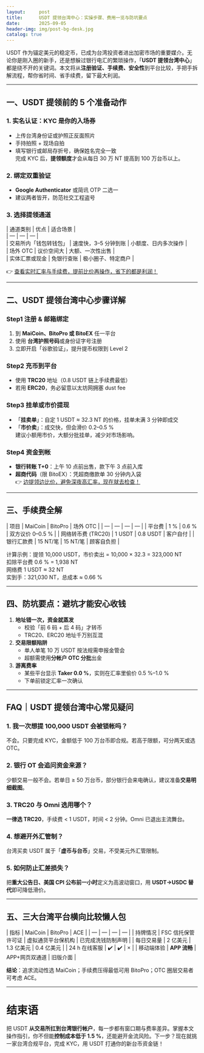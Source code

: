 ```yaml
---
layout:     post
title:      USDT 提领台湾中心：实操步骤、费用一览与防坑要点
date:       2025-09-05
header-img: img/post-bg-desk.jpg
catalog: true
---
```


USDT 作为锚定美元的稳定币，已成为台湾投资者进出加密市场的重要媒介。无论你是刚入圈的新手，还是想躲过银行电汇的繁琐操作，「**USDT 提领台湾中心**」都是绕不开的关键词。本文将从**注册验证、手续费、安全性**到平台比较，手把手拆解流程，帮你省时间、省手续费，留下最大利润。

---

## 一、USDT 提领前的 5 个准备动作

### 1. 实名认证：KYC 是你的入场券
- 上传台湾身份证或护照正反面照片  
- 手持拍照 + 现场自拍  
- 填写银行或邮局存折号，确保姓名完全一致  
完成 KYC 后，**提领额度**才会从每日 30 万 NT 提高到 100 万台币以上。

### 2. 绑定双重验证
- **Google Authenticator** 或简讯 OTP 二选一  
- 建议两者皆开，防范社交工程盗号

### 3. 选择提领通道  
| 通道类别 | 优点 | 适合场景 |  
| — | — | — |  
| 交易所内「钱包转钱包」 | 速度快，3–5 分钟到账 | 小额度、日内多次操作 |  
| 场外 OTC | 议价空间大 | 大额、一次性出售 |  
| 实体汇票或现金 | 免银行查账 | 极小圈子、特定商户 |

👉 [查看实时汇率与手续费，提前比价再操作，省下的都是利润！](https://okxdog.com/)

---

## 二、USDT 提领台湾中心步骤详解

### Step1 注册 & 邮箱绑定
1. 到 **MaiCoin、BitoPro 或 BitoEX** 任一平台  
2. 使用 **台湾护照号码**或身份证字号注册  
3. 立即开启「谷歌验证」，提升提币权限到 Level 2

### Step2 充币到平台
- 使用 **TRC20** 地址（0.8 USDT 链上手续费最低）  
- 若用 **ERC20**，务必留意以太坊网拥塞 dust fee

### Step3 挂单或市价提现
- 「**挂卖单**」：自定 1 USDT ≈ 32.3 NT 的价格，挂单未满 3 分钟即成交  
- 「**市价卖**」：成交快，但会滑价 0.2–0.5 %  
建议小额用市价，大额分批挂单，减少对市场影响。

### Step4 资金到帐
- **银行转账 T+0**：上午 10 点前出售，款下午 3 点前入库  
- **超商代码**（限 BitoEX）：凭超商缴款单 30 分钟内入袋  
👉 [边提领边比价，避免深夜高汇率，现在就去检查！](https://okxdog.com/)

---

## 三、手续费全解

| 项目 | MaiCoin | BitoPro | 场外 OTC |
| — | — | — | — |
| 平台费 | 1 % | 0.6 % | 双方议价 0–0.5 % |
| 网络转币费 (TRC20) | 1 USDT | 0.8 USDT | 客户自付 |
| 银行汇款费 | 15 NT/笔 | 15 NT/笔 | 顾客自负担 |

计算示例：提领 10,000 USDT，市价卖出 = 10,000 × 32.3 = 323,000 NT  
扣除平台费 0.6 % = 1,938 NT  
网络费 1 USDT ≈ 32 NT  
实到手：321,030 NT，总成本 ≈ 0.66 %

---

## 四、防坑要点：避坑才能安心收钱

1. **地址错一次，资金就蒸发**  
   - 校验「前 6 码 + 后 4 码」才转币  
   - TRC20、ERC20 地址千万别互混
2. **交易限额陷阱**  
   - 单人单笔 10 万 USDT 按法规需申报金管会  
   - 超额需使用**分帐户 OTC 分批**出金
3. **游离费率**  
   - 某些平台显示 **Taker 0.0 %**，实则在汇率里偷价 0.5 %–1.0 %  
   - 下单前锁定汇率一次确认

---

## FAQ｜USDT 提领台湾中心常见疑问

### 1. 我一次想提 100,000 USDT 会被锁帐吗？  
不会。只要完成 KYC，金额低于 100 万台币即合规。若高于限额，可分两天或选 OTC。

### 2. 银行 OT 会追问资金来源？  
少额交易一般不会。若单日 ≥ 50 万台币，部分银行会来电确认，建议准备**交易明细截图**。

### 3. TRC20 与 Omni 选用哪个？  
**一律选 TRC20**，手续费 < 1 USDT，时间 < 2 分钟。Omni 已退出主流舞台。

### 4. 想避开外汇管制？  
台湾买卖 USDT 属于「**虚币与台币**」交易，不受美元外汇管限制。

### 5. 如何防止汇差损失？  
把**重大公告日、美国 CPI 公布前一小时**定义为高波动窗口，用 **USDT→USDC 替代**即可降低滑价。

---

## 五、三大台湾平台横向比较懒人包

| 指标 | MaiCoin | BitoPro | ACE |
| — | — | — | — |
| 持牌情况 | FSC 信托保管许可证 | 虚拟通货平台保机构 | 已完成洗钱防制声明 |
| 每日交易量 | 2 亿美元 | 1.3 亿美元 | 0.4 亿美元 |
| 24 h 在线客服 | ✔️ | ✔️ | × |
| 移动端体验 | **APP 流畅** | APP+网页双通道 | 旧版介面 |

**结论**：追求流动性选 MaiCoin；手续费压得最低可用 BitoPro；OTC 圈层交易者可考虑 ACE。

---

# 结束语  
把 USDT **从交易所扛到台湾银行帐户**，每一步都有窗口期与费率差异。掌握本文操作指引，你不但能**控制成本低于 1.5 %**，还能避开金流风险。下一步？现在就挑一家台湾合规平台，完成 KYC，用 USDT 打通你的新台币资金链！